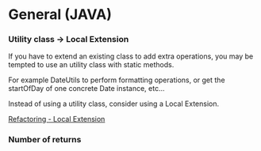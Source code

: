# General (JAVA)

### Utility class -> Local Extension

If you have to extend an existing class to add extra operations, you may be tempted to use an utility class with static methods. 

For example DateUtils to perform formatting operations, or get the startOfDay of one concrete Date instance, etc...

Instead of using a utility class, consider using a Local Extension.

[Refactoring - Local Extension](http://refactoring.com/catalog/introduceLocalExtension.html)

### Number of returns
